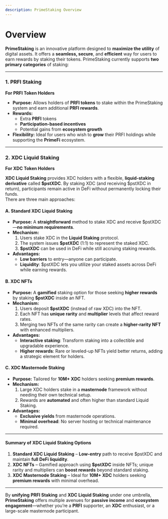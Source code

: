 ```yaml
---
description: PrimeStaking Overview
---
```


# Overview

**PrimeStaking** is an innovative platform designed to **maximize the utility** of digital assets. It offers a **seamless, secure**, and **efficient** way for users to earn rewards by staking their tokens. PrimeStaking currently supports **two primary categories** of staking:

***

### 1. PRFI Staking

**For PRFI Token Holders**

* **Purpose:** Allows holders of **PRFI tokens** to stake within the PrimeStaking system and earn additional **PRFI rewards**.
* **Rewards:**
  * Extra **PRFI** tokens
  * **Participation-based incentives**
  * Potential gains from **ecosystem growth**
* **Flexibility:** Ideal for users who wish to **grow** their PRFI holdings while supporting the **PrimeFi** ecosystem.

***

### 2. XDC Liquid Staking

**For XDC Token Holders**

**XDC Liquid Staking** provides XDC holders with a flexible, **liquid-staking derivative** called **$pstXDC**. By staking XDC (and receiving $pstXDC in return), participants remain active in DeFi without permanently locking their funds.\
There are three main approaches:

#### A. Standard XDC Liquid Staking

* **Purpose:** A **straightforward** method to stake XDC and receive $pstXDC—**no minimum requirements**.
* **Mechanism:**
  1. Users stake XDC in the **Liquid Staking** protocol.
  2. The system issues **$pstXDC** (1:1) to represent the staked XDC.
  3. **$pstXDC** can be used in DeFi while still accruing staking rewards.
* **Advantages:**
  * **Low barriers** to entry—anyone can participate.
  * **Liquidity**: $pstXDC lets you utilize your staked assets across DeFi while earning rewards.

#### B. XDC NFTs

* **Purpose:** A **gamified** staking option for those seeking **higher rewards** by staking **$pstXDC** inside an NFT.
* **Mechanism:**
  1. Users deposit **$pstXDC** (instead of raw XDC) into the NFT.
  2. Each NFT has **unique rarity** and **multiplier** levels that affect reward rates.
  3. Merging two NFTs of the same rarity can create a **higher-rarity NFT** with enhanced multipliers.
* **Advantages:**
  * **Interactive staking**: Transform staking into a collectible and upgradable experience.
  * **Higher rewards**: Rare or leveled-up NFTs yield better returns, adding a strategic element for holders.

#### C. XDC Masternode Staking

* **Purpose:** Tailored for **10M+ XDC** holders seeking **premium rewards**.
* **Mechanism:**
  1. Large XDC holders stake in a **masternode** framework without needing their own technical setup.
  2. Rewards are **automated** and often higher than standard Liquid Staking.
* **Advantages:**
  * **Exclusive yields** from masternode operations.
  * **Minimal overhead**: No server hosting or technical maintenance required.

***

#### Summary of XDC Liquid Staking Options

1. **Standard XDC Liquid Staking** – **Low-entry** path to receive $pstXDC and maintain **full DeFi liquidity**.
2. **XDC NFTs** – Gamified approach using **$pstXDC** inside NFTs; unique rarity and multipliers can **boost rewards** beyond standard staking.
3. **XDC Masternode Staking** – Ideal for **10M+ XDC** holders seeking **premium rewards** with minimal overhead.

***

By **unifying** **PRFI Staking** and **XDC Liquid Staking** under one umbrella, **PrimeStaking** offers multiple avenues for **passive income** and **ecosystem engagement**—whether you’re a **PRFI** supporter, an **XDC** enthusiast, or a large-scale masternode participant.
